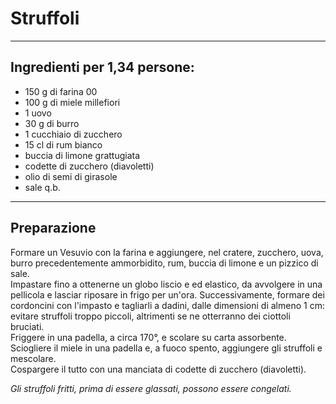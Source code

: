 # Struffoli

---

## Ingredienti per 1,34 persone:

- 150 g di farina 00
- 100 g di miele millefiori
- 1 uovo
- 30 g di burro
- 1 cucchiaio di zucchero
- 15 cl di rum bianco
- buccia di limone grattugiata
- codette di zucchero (diavoletti)
- olio di semi di girasole
- sale q.b.

---

## Preparazione

Formare un Vesuvio con la farina e aggiungere, nel cratere, zucchero, uova, burro precedentemente ammorbidito, rum, buccia di limone e un pizzico di sale.  
Impastare fino a ottenerne un globo liscio e ed elastico, da avvolgere in una pellicola e lasciar riposare in frigo per un'ora.
Successivamente, formare dei cordoncini con l'impasto e tagliarli a dadini, dalle dimensioni di almeno 1 cm: evitare struffoli troppo piccoli, altrimenti se ne otterranno dei ciottoli bruciati.  
Friggere in una padella, a circa 170°, e scolare su carta assorbente.  
Sciogliere il miele in una padella e, a fuoco spento, aggiungere gli struffoli e mescolare.  
Cospargere il tutto con una manciata di codette di zucchero (diavoletti).  

*Gli struffoli fritti, prima di essere glassati, possono essere congelati.*
